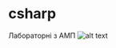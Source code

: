 # csharp
Лабораторні з АМП
![alt text](https://raw.githubusercontent.com/username/projectname/branch/path/to/img.png)
